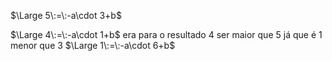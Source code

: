 $\Large 5\:=\:-a\cdot 3+b$

$\Large 4\:=\:-a\cdot 1+b$  era para o resultado 4 ser maior que 5 já que é 1 menor que 3
$\Large 1\:=\:-a\cdot 6+b$
